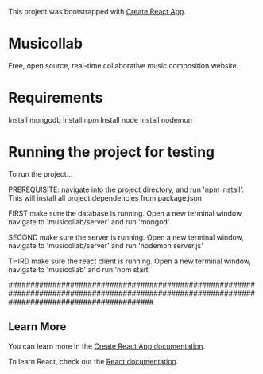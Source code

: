 This project was bootstrapped with [Create React App](https://github.com/facebook/create-react-app).

# Musicollab
Free, open source, real-time collaborative music composition website.

# Requirements
Install mongodb
Install npm
Install node
Install nodemon

# Running the project for testing
To run the project...

PREREQUISITE: navigate into the project directory, and run 'npm install'. This will install all project dependencies from package.json

FIRST make sure the database is running. Open a new terminal window, navigate to 'musicollab/server' and run 'mongod'

SECOND make sure the server is running. Open a new terminal window, navigate to 'musicollab/server' and run 'nodemon server.js'

THIRD make sure the react client is running. Open a new terminal window, navigate to 'musicollab' and run 'npm start'

#################################################################################################################################################

## Learn More

You can learn more in the [Create React App documentation](https://facebook.github.io/create-react-app/docs/getting-started).

To learn React, check out the [React documentation](https://reactjs.org/).

